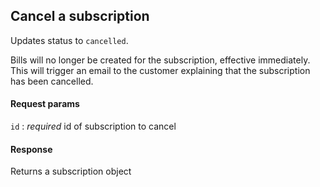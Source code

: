 ## Cancel a subscription

Updates status to `cancelled`.

Bills will no longer be created for the subscription, effective immediately. This will trigger an email to the customer explaining that the subscription has been cancelled.

#### Request params

`id`
:    _required_ id of subscription to cancel

#### Response

Returns a subscription object
